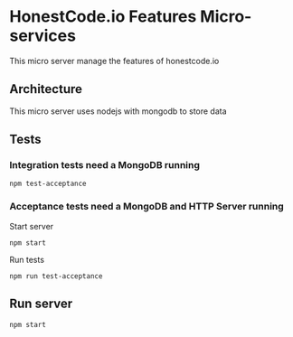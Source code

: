 # HonestCode.io Features Micro-services

This micro server manage the features of honestcode.io

## Architecture

This micro server uses nodejs with mongodb to store data

## Tests

### Integration tests need a MongoDB running

```
npm test-acceptance
```

### Acceptance tests need a MongoDB and HTTP Server running

Start server
```
npm start
```
Run tests
```
npm run test-acceptance
```

## Run server
```
npm start
```

